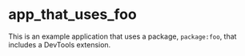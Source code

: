 <!--
Copyright 2025 The Flutter Authors
Use of this source code is governed by a BSD-style license that can be
found in the LICENSE file or at https://developers.google.com/open-source/licenses/bsd.
-->
# app_that_uses_foo

This is an example application that uses a package, `package:foo`, that includes a
DevTools extension.
